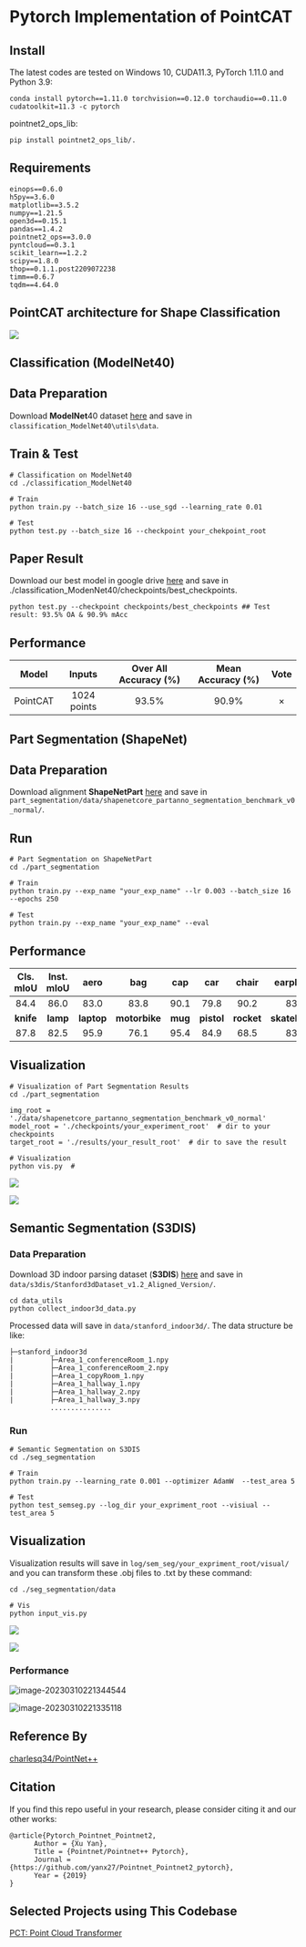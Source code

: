 # Pytorch Implementation of PointCAT

## Install

The latest codes are tested on Windows 10,  CUDA11.3,  PyTorch 1.11.0 and Python 3.9:
```shell
conda install pytorch==1.11.0 torchvision==0.12.0 torchaudio==0.11.0 cudatoolkit=11.3 -c pytorch
```

pointnet2_ops_lib:

```shell
pip install pointnet2_ops_lib/.
```

## Requirements

```
einops==0.6.0
h5py==3.6.0
matplotlib==3.5.2
numpy==1.21.5
open3d==0.15.1
pandas==1.4.2
pointnet2_ops==3.0.0
pyntcloud==0.3.1
scikit_learn==1.2.2
scipy==1.8.0
thop==0.1.1.post2209072238
timm==0.6.7
tqdm==4.64.0
```

## PointCAT architecture for Shape Classification

![](G:\PointCAT\README.assets\1.png)

## Classification (ModelNet40)

## Data Preparation

Download  **ModelNet**40 dataset [here](https://shapenet.cs.stanford.edu/media/modelnet40_ply_hdf5_2048.zip) and save in `classification_ModelNet40\utils\data`.

## Train & Test

```shell
# Classification on ModelNet40
cd ./classification_ModelNet40

# Train
python train.py --batch_size 16 --use_sgd --learning_rate 0.01

# Test
python test.py --batch_size 16 --checkpoint your_chekpoint_root  
```

## Paper Result

Download our best model in google drive [here](https://drive.google.com/drive/folders/1-hEw1u013bDSke3bgYShw-R6R9DgpnXq) and save in ./classification_ModenNet40/checkpoints/best_checkpoints.

```shell
python test.py --checkpoint checkpoints/best_checkpoints ## Test result: 93.5% OA & 90.9% mAcc
```

## Performance

| Model | Inputs | Over All Accuracy (%) | Mean Accuracy (%) | Vote |
|:-:|:-:|:-:|:-:|:-:|
| PointCAT | 1024 points |         93.5%         | 90.9% | × |

## Part Segmentation (ShapeNet)

## Data Preparation

Download alignment **ShapeNetPart** [here](https://shapenet.cs.stanford.edu/media/shapenetcore_partanno_segmentation_benchmark_v0_normal.zip)  and save in `part_segmentation/data/shapenetcore_partanno_segmentation_benchmark_v0_normal/`.

## Run

```shell
# Part Segmentation on ShapeNetPart
cd ./part_segmentation

# Train
python train.py --exp_name "your_exp_name" --lr 0.003 --batch_size 16 --epochs 250

# Test
python train.py --exp_name "your_exp_name" --eval
```
## Performance

| Cls. mIoU | Inst. mIoU |    aero    | bag | cap | car | chair | earphone | guitar |
|:-:|:-:|:-:|:-:|:-:|:-:|:-:|:-:|:-:|
|84.4	|86.0|83.0	|83.8	|90.1	|79.8	|90.2	|83.4	|91.8	|
| **knife** |  **lamp**  | **laptop** | **motorbike** | **mug** | **pistol** | **rocket** | **skateboard** | **table** |
|   87.8    |    82.5    |    95.9    |     76.1      |  95.4   |    84.9    |    68.5    |      83.1      |   84.3    |

## Visualization

```shell
# Visualization of Part Segmentation Results
cd ./part_segmentation

img_root = './data/shapenetcore_partanno_segmentation_benchmark_v0_normal'
model_root = './checkpoints/your_experiment_root'  # dir to your checkpoints
target_root = './results/your_result_root'  # dir to save the result

# Visualization
python vis.py  # 
```

![](G:\PointCAT\README.assets\847_PointCAT_img.png)

![](G:\PointCAT\README.assets\208_PointCAT_img.png)

## Semantic Segmentation (S3DIS)

### Data Preparation
Download 3D indoor parsing dataset (**S3DIS**) [here](http://buildingparser.stanford.edu/dataset.html)  and save in `data/s3dis/Stanford3dDataset_v1.2_Aligned_Version/`.
```
cd data_utils
python collect_indoor3d_data.py
```
Processed data will save in `data/stanford_indoor3d/`. The data structure be like:

```
├─stanford_indoor3d
|         ├─Area_1_conferenceRoom_1.npy
|         ├─Area_1_conferenceRoom_2.npy
|         ├─Area_1_copyRoom_1.npy
|         ├─Area_1_hallway_1.npy
|         ├─Area_1_hallway_2.npy
|         ├─Area_1_hallway_3.npy
		  ...............
```

### Run

```shell
# Semantic Segmentation on S3DIS
cd ./seg_segmentation

# Train
python train.py --learning_rate 0.001 --optimizer AdamW  --test_area 5 

# Test
python test_semseg.py --log_dir your_expriment_root --visiual --test_area 5
```
## Visualization

Visualization results will save in `log/sem_seg/your_expriment_root/visual/` and you can transform these .obj files to .txt by these command:

```shell
cd ./seg_segmentation/data

# Vis
python input_vis.py
```

![](G:\PointCAT\README.assets\Area_5_conferenceRoom_1_pred.png)

![](G:\PointCAT\README.assets\Area_5_conferenceRoom_2_pred.png)

### Performance

![image-20230310221344544](G:\PointCAT\README.assets\image-20230310221344544.png)

![image-20230310221335118](G:\PointCAT\README.assets\image-20230310221335118.png)

## Reference By

[charlesq34/PointNet++](https://github.com/charlesq34/pointnet2)


## Citation
If you find this repo useful in your research, please consider citing it and our other works:
```
@article{Pytorch_Pointnet_Pointnet2,
      Author = {Xu Yan},
      Title = {Pointnet/Pointnet++ Pytorch},
      Journal = {https://github.com/yanx27/Pointnet_Pointnet2_pytorch},
      Year = {2019}
}
```
## Selected Projects using This Codebase
[PCT: Point Cloud Transformer](https://github.com/MenghaoGuo/PCT)
